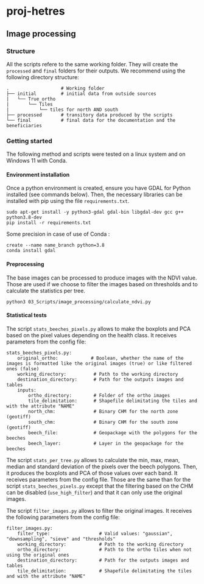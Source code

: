 # proj-hetres

## Image processing

### Structure
All the scripts refere to the same working folder. They will create the `processed` and `final` folders for their outputs. We recommend using the following directory structure:

```
.                   # Working folder
├── initial         # initial data from outside sources
|   └── True_ortho
|       └── Tiles
|           └── tiles for north AND south
├── processed       # transitory data produced by the scripts
└── final           # final data for the documentation and the beneficiaries
```

### Getting started
The following method and scripts were tested on a linux system and on Windows 11 with Conda. 


#### Environment installation
Once a python environment is created, ensure you have GDAL for Python installed (see commands below). Then, the necessary libraries can be installed with pip using the file `requirements.txt`. <br>
```
sudo apt-get install -y python3-gdal gdal-bin libgdal-dev gcc g++ python3.8-dev
pip install -r requirements.txt
```

Some precision in case of use of Conda :
```
create --name name_branch python=3.8 
conda install gdal
```

#### Preprocessing
The base images can be processed to produce images with the NDVI value. Those are used if we choose to filter the images based on thresholds and to calculate the statistics per tree.

```
python3 03_Scripts/image_processing/calculate_ndvi.py
```

#### Statistical tests
The script `stats_beeches_pixels.py` allows to make the boxplots and PCA based on the pixel values depending on the health class. It receives parameters from the config file:

```
stats_beeches_pixels.py:
    original_ortho:            # Boolean, whether the name of the images is formatted like the original images (true) or like filtered ones (false)                                      
    working_directory:          # Path to the working directory
    destination_directory:      # Path for the outputs images and tables
    inputs:
        ortho_directory:        # Folder of the ortho images
        tile_delimitation:      # Shapefile delimitating the tiles and with the attribute "NAME"
        north_chm:              # Binary CHM for the north zone (geotiff)
        south_chm:              # Binary CHM for the south zone (geotiff)
        beech_file:             # Geopackage with the polygons for the beeches
        beech_layer:            # Layer in the geopackage for the beeches
```

The script `stats_per_tree.py` allows to calculate the min, max, mean, median and standard deviation of the pixels over the beech polygons. Then, it produces the boxplots and PCA of those values over each band. It receives parameters from the config file. Those are the same than for the script `stats_beeches_pixels.py` except that the filtering based on the CHM can be disabled (`use_high_filter`) and that it can only use the original images.

The script `filter_images.py` allows to filter the original images. It receives the following parameters from the config file:

```
filter_images.py:
    filter_type:                  # Valid values: "gaussian", "downsampling", "sieve" and "thresholds"
    working_directory:            # Path to the working directory
    ortho_directory:              # Path to the ortho tiles when not using the original ones
    destination_directory:        # Path for the outputs images and tables
    tile_delimitation:            # Shapefile delimitating the tiles and with the attribute "NAME"
```